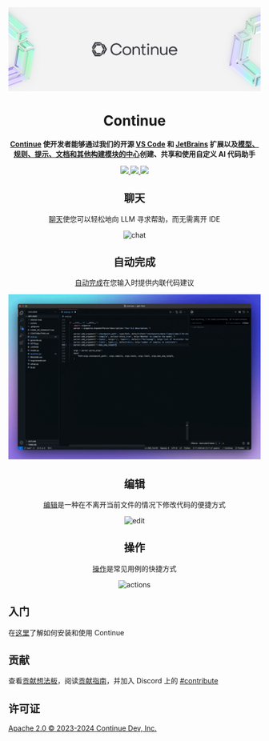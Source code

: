 <div align="center">

![Continue logo](media/readme.png)

</div>

<h1 align="center">Continue</h1>

<div align="center">

**[Continue](https://docs.continue.dev) 使开发者能够通过我们的开源 [VS Code](https://marketplace.visualstudio.com/items?itemName=Continue.continue) 和 [JetBrains](https://plugins.jetbrains.com/plugin/22707-continue-extension) 扩展以及[模型、规则、提示、文档和其他构建模块的中心](https://hub.continue.dev)创建、共享和使用自定义 AI 代码助手**

</div>

<div align="center">

<a target="_blank" href="https://opensource.org/licenses/Apache-2.0" style="background:none">
    <img src="https://img.shields.io/badge/License-Apache_2.0-blue.svg" style="height: 22px;" />
</a>
<a target="_blank" href="https://docs.continue.dev" style="background:none">
    <img src="https://img.shields.io/badge/continue_docs-%23BE1B55" style="height: 22px;" />
</a>
<a target="_blank" href="https://discord.gg/vapESyrFmJ" style="background:none">
    <img src="https://img.shields.io/badge/discord-join-continue.svg?labelColor=191937&color=6F6FF7&logo=discord" style="height: 22px;" />
</a>

<p></p>

## 聊天

[聊天](https://continue.dev/docs/chat/how-to-use-it)使您可以轻松地向 LLM 寻求帮助，而无需离开 IDE

![chat](docs/static/img/chat.gif)

## 自动完成

[自动完成](https://continue.dev/docs/autocomplete/how-to-use-it)在您输入时提供内联代码建议

![autocomplete](docs/static/img/autocomplete.gif)

## 编辑

[编辑](https://continue.dev/docs/edit/how-to-use-it)是一种在不离开当前文件的情况下修改代码的便捷方式

![edit](docs/static/img/edit.gif)

## 操作

[操作](https://continue.dev/docs/actions/how-to-use-it)是常见用例的快捷方式

![actions](docs/static/img/actions.gif)

</div>

## 入门

在[这里](https://continue.dev/docs/getting-started/install)了解如何安装和使用 Continue

## 贡献

查看[贡献想法板](https://github.com/orgs/continuedev/projects/2)，阅读[贡献指南](https://github.com/continuedev/continue/blob/main/CONTRIBUTING.md)，并加入 Discord 上的 [#contribute](https://discord.gg/vapESyrFmJ)

## 许可证

[Apache 2.0 © 2023-2024 Continue Dev, Inc.](./LICENSE) 